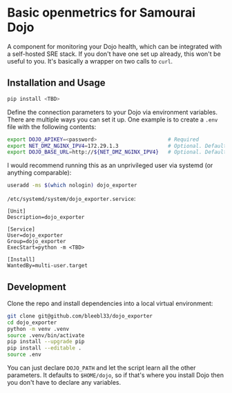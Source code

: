 # Basic openmetrics for Samourai Dojo

A component for monitoring your Dojo health, which can be integrated with a self-hosted SRE stack. If you don't have one set up already, this won't be useful to you. It's basically a wrapper on two calls to `curl`.

## Installation and Usage

``` bash
pip install <TBD>
```

Define the connection parameters to your Dojo via environment variables. There are multiple ways you can set it up. One example is to create a `.env` file with the following contents:

```bash
export DOJO_APIKEY=<password>                       # Required
export NET_DMZ_NGINX_IPV4=172.29.1.3                # Optional. Default value shown
export DOJO_BASE_URL=http://${NET_DMZ_NGINX_IPV4}   # Optional. Default value shown
```

I would recommend running this as an unprivileged user via systemd (or anything comparable):

```bash
useradd -ms $(which nologin) dojo_exporter
```

`/etc/systemd/system/dojo_exporter.service`:

```systemd
[Unit]
Description=dojo_exporter

[Service]
User=dojo_exporter
Group=dojo_exporter
ExecStart=python -m <TBD>

[Install]
WantedBy=multi-user.target
```

## Development

Clone the repo and install dependencies into a local virtual environment:

```bash
git clone git@github.com/bleebl33/dojo_exporter
cd dojo_exporter
python -m venv .venv
source .venv/bin/activate
pip install --upgrade pip
pip install --editable .
source .env
```

You can just declare `DOJO_PATH` and let the script learn all the other parameters. It defaults to `$HOME/dojo`, so if that's where you install Dojo then you don't have to declare any variables.
